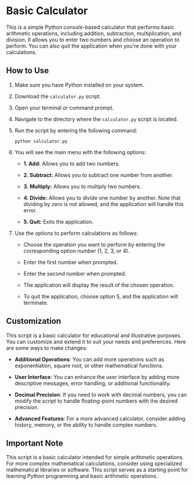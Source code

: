 # Basic Calculator

This is a simple Python console-based calculator that performs basic arithmetic operations, including addition, subtraction, multiplication, and division. It allows you to enter two numbers and choose an operation to perform. You can also quit the application when you're done with your calculations.

## How to Use

1. Make sure you have Python installed on your system.

2. Download the `calculator.py` script.

3. Open your terminal or command prompt.

4. Navigate to the directory where the `calculator.py` script is located.

5. Run the script by entering the following command:

   ```shell
   python calculator.py
   ```

6. You will see the main menu with the following options:

   - **1. Add:** Allows you to add two numbers.

   - **2. Subtract:** Allows you to subtract one number from another.

   - **3. Multiply:** Allows you to multiply two numbers.

   - **4. Divide:** Allows you to divide one number by another. Note that dividing by zero is not allowed, and the application will handle this error.

   - **5. Quit:** Exits the application.

7. Use the options to perform calculations as follows:

   - Choose the operation you want to perform by entering the corresponding option number (1, 2, 3, or 4).

   - Enter the first number when prompted.

   - Enter the second number when prompted.

   - The application will display the result of the chosen operation.

   - To quit the application, choose option 5, and the application will terminate.

## Customization

This script is a basic calculator for educational and illustrative purposes. You can customize and extend it to suit your needs and preferences. Here are some ways to make changes:

- **Additional Operations**: You can add more operations such as exponentiation, square root, or other mathematical functions.

- **User Interface**: You can enhance the user interface by adding more descriptive messages, error handling, or additional functionality.

- **Decimal Precision**: If you need to work with decimal numbers, you can modify the script to handle floating-point numbers with the desired precision.

- **Advanced Features**: For a more advanced calculator, consider adding history, memory, or the ability to handle complex numbers.

## Important Note

This script is a basic calculator intended for simple arithmetic operations. For more complex mathematical calculations, consider using specialized mathematical libraries or software. This script serves as a starting point for learning Python programming and basic arithmetic operations.